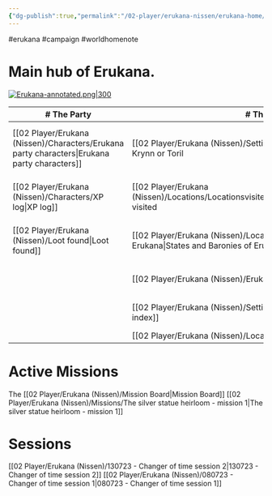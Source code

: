 ```yaml
---
{"dg-publish":true,"permalink":"/02-player/erukana-nissen/erukana-home/"}
---
```


#erukana #campaign #worldhomenote

# Main hub of Erukana. 

[![Erukana-annotated.png|300](/img/user/10%20Attachments/Erukana-annotated.png)](ErukanaMap.md)



| \# The Party                    | \# The world                         | \# Factions & People                             | \# Open loops                         |
| ------------------------------- | ------------------------------------ | ------------------------------------------------ | ------------------------------------- |
| [[02 Player/Erukana (Nissen)/Characters/Erukana party characters\|Erukana party characters]] | [[02 Player/Erukana (Nissen)/Setting lore/Ceynor\|Ceynor]], on either Krynn or Toril | [[02 Player/Erukana (Nissen)/People/1.People DB folder\|1.People DB folder]] - [[02 Player/Erukana (Nissen)/People/Erukana People List\|Erukana People List]] | [[02 Player/Erukana (Nissen)/Journal/Erukana Quests and Questions\|Erukana Quests and Questions]]      |
| [[02 Player/Erukana (Nissen)/Characters/XP log\|XP log]]                      | [[02 Player/Erukana (Nissen)/Locations/Locationsvisited/Locationsvisited\|Locationsvisited]] visited         | [[02 Player/Erukana (Nissen)/Factions/The Queensguard\|The Queensguard]]                              | [[02 Player/Erukana (Nissen)/Journal/Erukana Party Agenda\|Erukana Party Agenda]]              |
| [[02 Player/Erukana (Nissen)/Loot found\|Loot found]]                  | [[02 Player/Erukana (Nissen)/Locations/States and Baronies of Erukana\|States and Baronies of Erukana]]   | [[02 Player/Erukana (Nissen)/Factions/Sølvhånden\|Sølvhånden]]                                   | [[02 Player/Erukana (Nissen)/Journal/Personal Agenda\|Personal Agenda]]                   |
|                                 | [[02 Player/Erukana (Nissen)/Erukana Tag list\|Erukana Tag list]]                 | [[02 Player/Erukana (Nissen)/Factions/Emerald enclave\|Emerald enclave]]                              | [[Clue Board-1.canvas\|Clue Board-1]] |
|                                 | [[02 Player/Erukana (Nissen)/Setting lore/Setting lore index\|Setting lore index]]               | [[02 Player/Erukana (Nissen)/Setting lore/Kong Janus af Erukana\|Kong Janus af Erukana]]                        |                                       |
|                                 | [[02 Player/Erukana (Nissen)/Locations/ErukanaMap\|ErukanaMap]]                      |                                                  |                                       |


# Active Missions 
The [[02 Player/Erukana (Nissen)/Mission Board\|Mission Board]]
[[02 Player/Erukana (Nissen)/Missions/The silver statue heirloom - mission 1\|The silver statue heirloom - mission 1]] 

# Sessions 
[[02 Player/Erukana (Nissen)/130723 - Changer of time session 2\|130723 - Changer of time session 2]]
[[02 Player/Erukana (Nissen)/080723 - Changer of time session 1\|080723 - Changer of time session 1]]
